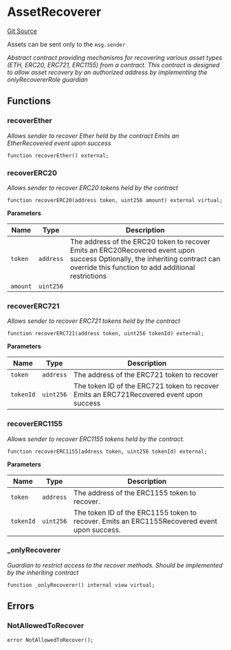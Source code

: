 # AssetRecoverer

[Git Source](https://github.com/lidofinance/community-staking-module/blob/d66a4396f737199bcc2932e5dd1066d022d333e0/src/abstract/AssetRecoverer.sol)

Assets can be sent only to the `msg.sender`

_Abstract contract providing mechanisms for recovering various asset types (ETH, ERC20, ERC721, ERC1155) from a contract.
This contract is designed to allow asset recovery by an authorized address by implementing the onlyRecovererRole guardian_

## Functions

### recoverEther

_Allows sender to recover Ether held by the contract
Emits an EtherRecovered event upon success_

```solidity
function recoverEther() external;
```

### recoverERC20

_Allows sender to recover ERC20 tokens held by the contract_

```solidity
function recoverERC20(address token, uint256 amount) external virtual;
```

**Parameters**

| Name     | Type      | Description                                                                                                                                                                        |
| -------- | --------- | ---------------------------------------------------------------------------------------------------------------------------------------------------------------------------------- |
| `token`  | `address` | The address of the ERC20 token to recover Emits an ERC20Recovered event upon success Optionally, the inheriting contract can override this function to add additional restrictions |
| `amount` | `uint256` |                                                                                                                                                                                    |

### recoverERC721

_Allows sender to recover ERC721 tokens held by the contract_

```solidity
function recoverERC721(address token, uint256 tokenId) external;
```

**Parameters**

| Name      | Type      | Description                                                                             |
| --------- | --------- | --------------------------------------------------------------------------------------- |
| `token`   | `address` | The address of the ERC721 token to recover                                              |
| `tokenId` | `uint256` | The token ID of the ERC721 token to recover Emits an ERC721Recovered event upon success |

### recoverERC1155

_Allows sender to recover ERC1155 tokens held by the contract._

```solidity
function recoverERC1155(address token, uint256 tokenId) external;
```

**Parameters**

| Name      | Type      | Description                                                                                 |
| --------- | --------- | ------------------------------------------------------------------------------------------- |
| `token`   | `address` | The address of the ERC1155 token to recover.                                                |
| `tokenId` | `uint256` | The token ID of the ERC1155 token to recover. Emits an ERC1155Recovered event upon success. |

### \_onlyRecoverer

_Guardian to restrict access to the recover methods.
Should be implemented by the inheriting contract_

```solidity
function _onlyRecoverer() internal view virtual;
```

## Errors

### NotAllowedToRecover

```solidity
error NotAllowedToRecover();
```
